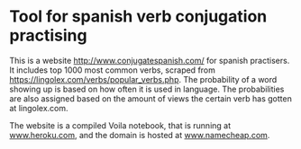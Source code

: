 # Tool for spanish verb conjugation practising

This is a website http://www.conjugatespanish.com/ for spanish practisers. It includes top 1000 most common verbs, 
scraped from https://lingolex.com/verbs/popular_verbs.php. The probability of a word showing up is based on how often it is used in language.
The probabilities are also assigned based on the amount of views the certain verb has gotten at lingolex.com.

The website is a compiled Voila notebook, that is running at www.heroku.com, and the domain is hosted at www.namecheap.com.
